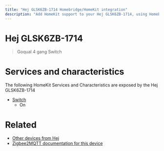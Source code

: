 ```yaml
---
title: "Hej GLSK6ZB-1714 Homebridge/HomeKit integration"
description: "Add HomeKit support to your Hej GLSK6ZB-1714, using Homebridge, Zigbee2MQTT and homebridge-z2m."
---
```

<!---
This file has been GENERATED using src/docgen/docgen.ts
DO NOT EDIT THIS FILE MANUALLY!
-->
# Hej GLSK6ZB-1714
> Goqual 4 gang Switch


# Services and characteristics
The following HomeKit Services and Characteristics are exposed by
the Hej GLSK6ZB-1714

* [Switch](../../switch.md)
  * On


# Related
* [Other devices from Hej](../index.md#hej)
* [Zigbee2MQTT documentation for this device](https://www.zigbee2mqtt.io/devices/GLSK6ZB-1714.html)